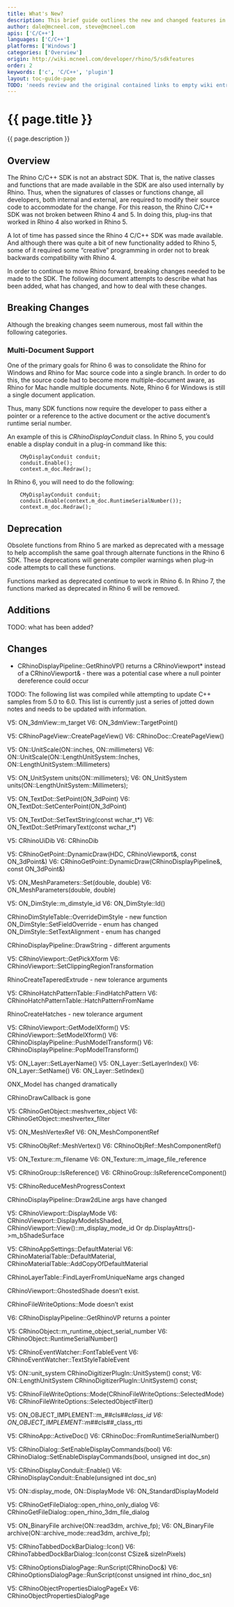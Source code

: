 ```yaml
---
title: What's New?
description: This brief guide outlines the new and changed features in the Rhino C/C++ SDK.
author: dale@mcneel.com, steve@mcneel.com
apis: ['C/C++']
languages: ['C/C++']
platforms: ['Windows']
categories: ['Overview']
origin: http://wiki.mcneel.com/developer/rhino/5/sdkfeatures
order: 2
keywords: ['c', 'C/C++', 'plugin']
layout: toc-guide-page
TODO: 'needs review and the original contained links to empty wiki entries.'
---
```


# {{ page.title }}

{{ page.description }}

## Overview

The Rhino C/C++ SDK is not an abstract SDK. That is, the native classes and functions that are made available in the SDK are also used internally by Rhino. Thus, when the signatures of classes or functions change, all developers, both internal and external, are required to modify their source code to accommodate for the change. For this reason, the Rhino C/C++ SDK was not broken between Rhino 4 and 5. In doing this, plug-ins that worked in Rhino 4 also worked in Rhino 5.

A lot of time has passed since the Rhino 4 C/C++ SDK was made available. And although there was quite a bit of new functionality added to Rhino 5, some of it required some “creative” programming in order not to break backwards compatibility with Rhino 4.

In order to continue to move Rhino forward, breaking changes needed to be made to the SDK. The following document attempts to describe what has been added, what has changed, and how to deal with these changes.

## Breaking Changes

Although the breaking changes seem numerous, most fall within the following categories.

### Multi-Document Support

One of the primary goals for Rhino 6 was to consolidate the Rhino for Windows and Rhino for Mac source code into a single branch. In order to do this, the source code had to become more multiple-document aware, as Rhino for Mac handle multiple documents. Note, Rhino 6 for Windows is still a single document application.

Thus, many SDK functions now require the developer to pass either a pointer or a reference to the active document or the active document’s runtime serial number.

An example of this is *CRhinoDisplayConduit* class. In Rhino 5, you could enable a display conduit in a plug-in command like this:

        CMyDisplayConduit conduit;
        conduit.Enable();
        context.m_doc.Redraw();

In Rhino 6, you will need to do the following:

        CMyDisplayConduit conduit;
        conduit.Enable(context.m_doc.RuntimeSerialNumber());
        context.m_doc.Redraw();

## Deprecation

Obsolete functions from Rhino 5 are marked as deprecated with a message to help accomplish the same goal through alternate functions in the Rhino 6 SDK. These deprecations will generate compiler warnings when plug-in code attempts to call these functions.

Functions marked as deprecated continue to work in Rhino 6. In Rhino 7, the functions marked as deprecated in Rhino 6 will be removed.

## Additions

TODO: what has been added?

## Changes

- CRhinoDisplayPipeline::GetRhinoVP() returns a CRhinoViewport* instead of a CRhinoViewport& - there was a potential case where a null pointer dereference could occur



TODO: The following list was compiled while attempting to update C++ samples from 5.0 to 6.0. This list is currently just a series of jotted down notes and needs to be updated with information.

V5: ON_3dmView::m_target
V6: ON_3dmView::TargetPoint()

V5: CRhinoPageView::CreatePageView()
V6: CRhinoDoc::CreatePageView()

V5: ON::UnitScale(ON::inches, ON::millimeters)
V6: ON::UnitScale(ON::LengthUnitSystem::Inches, ON::LengthUnitSystem::Millimeters)

V5: ON_UnitSystem units(ON::millimeters);
V6: ON_UnitSystem units(ON::LengthUnitSystem::Millimeters);

V5: ON_TextDot::SetPoint(ON_3dPoint)
V6: ON_TextDot::SetCenterPoint(ON_3dPoint)

V5: ON_TextDot::SetTextString(const wchar_t*)
V6: ON_TextDot::SetPrimaryText(const wchar_t*)

V5: CRhinoUiDib
V6: CRhinoDib

V5: CRhinoGetPoint::DynamicDraw(HDC, CRhinoViewport&, const ON_3dPoint&)
V6: CRhinoGetPoint::DynamicDraw(CRhinoDisplayPipeline&, const ON_3dPoint&)

V5: ON_MeshParameters::Set(double, double)
V6: ON_MeshParameters(double, double)

V5: ON_DimStyle::m_dimstyle_id
V6: ON_DimStyle::Id()

CRhinoDimStyleTable::OverrideDimStyle - new function
ON_DimStyle::SetFieldOverride - enum has changed
ON_DimStyle::SetTextAlignment - enum has changed

CRhinoDisplayPipeline::DrawString - different arguments

V5: CRhinoViewport::GetPickXform
V6: CRhinoViewport::SetClippingRegionTransformation

RhinoCreateTaperedExtrude - new tolerance arguments

V5: CRhinoHatchPatternTable::FindHatchPattern
V6: CRhinoHatchPatternTable::HatchPatternFromName

RhinoCreateHatches - new tolerance argument

V5: CRhinoViewport::GetModelXform()
V5: CRhinoViewport::SetModelXform()
V6: CRhinoDisplayPipeline::PushModelTransform()
V6: CRhinoDisplayPipeline::PopModelTransform()

V5: ON_Layer::SetLayerName()
V5: ON_Layer::SetLayerIndex()
V6: ON_Layer::SetName()
V6: ON_Layer::SetIndex()

ONX_Model has changed dramatically

CRhinoDrawCallback is gone

V5: CRhinoGetObject::meshvertex_object
V6: CRhinoGetObject::meshvertex_filter

V5: ON_MeshVertexRef
V6: ON_MeshComponentRef

V5: CRhinoObjRef::MeshVertex()
V6: CRhinoObjRef::MeshComponentRef()

V5: ON_Texture::m_filename
V6: ON_Texture::m_image_file_reference

V5: CRhinoGroup::IsReference()
V6: CRhinoGroup::IsReferenceComponent()

V5: CRhinoReduceMeshProgressContext

CRhinoDisplayPipeline::Draw2dLine args have changed

V5: CRhinoViewport::DisplayMode
V6: CRhinoViewport::DisplayModeIsShaded, CRhinoViewport::View()::m_display_mode_id
Or dp.DisplayAttrs()->m_bShadeSurface

V5: CRhinoAppSettings::DefaultMaterial
V6: CRhinoMaterialTable::DefaultMaterial, CRhinoMaterialTable::AddCopyOfDefaultMaterial

CRhinoLayerTable::FindLayerFromUniqueName args changed

CRhinoViewport::GhostedShade doesn’t exist.

CRhinoFileWriteOptions::Mode doesn’t exist

V6: CRhinoDisplayPipeline::GetRhinoVP returns a pointer


V5: CRhinoObject::m_runtime_object_serial_number
V6: CRhinoObject::RuntimeSerialNumber()

V5: CRhinoEventWatcher::FontTableEvent
V6: CRhinoEventWatcher::TextStyleTableEvent

V5: ON::unit_system CRhinoDigitizerPlugIn::UnitSystem() const;
V6: ON::LengthUnitSystem CRhinoDigitizerPlugIn::UnitSystem() const;

V5: CRhinoFileWriteOptions::Mode(CRhinoFileWriteOptions::SelectedMode)
V6: CRhinoFileWriteOptions::SelectedObjectFilter()

V5: ON_OBJECT_IMPLEMENT::m_##cls##_class_id
V6: ON_OBJECT_IMPLEMENT::m_##cls##_class_rtti

V5: CRhinoApp::ActiveDoc()
V6: CRhinoDoc::FromRuntimeSerialNumber()

V5: CRhinoDialog::SetEnableDisplayCommands(bool)
V6: CRhinoDialog::SetEnableDisplayCommands(bool, unsigned int doc_sn)

V5: CRhinoDisplayConduit::Enable()
V6: CRhinoDisplayConduit::Enable(unsigned int doc_sn)

V5: ON::display_mode,  ON::DisplayMode
V6: ON_StandardDisplayModeId

V5: CRhinoGetFileDialog::open_rhino_only_dialog
V6: CRhinoGetFileDialog::open_rhino_3dm_file_dialog

V5: ON_BinaryFile archive(ON::read3dm, archive_fp);
V6: ON_BinaryFile archive(ON::archive_mode::read3dm, archive_fp);

V5: CRhinoTabbedDockBarDialog::Icon()
V6: CRhinoTabbedDockBarDialog::Icon(const CSize& sizeInPixels)

V5: CRhinoOptionsDialogPage::RunScript(CRhinoDoc&)
V6: CRhinoOptionsDialogPage::RunScript(const unsigned int rhino_doc_sn)

V5: CRhinoObjectPropertiesDialogPageEx
V6: CRhinoObjectPropertiesDialogPage
